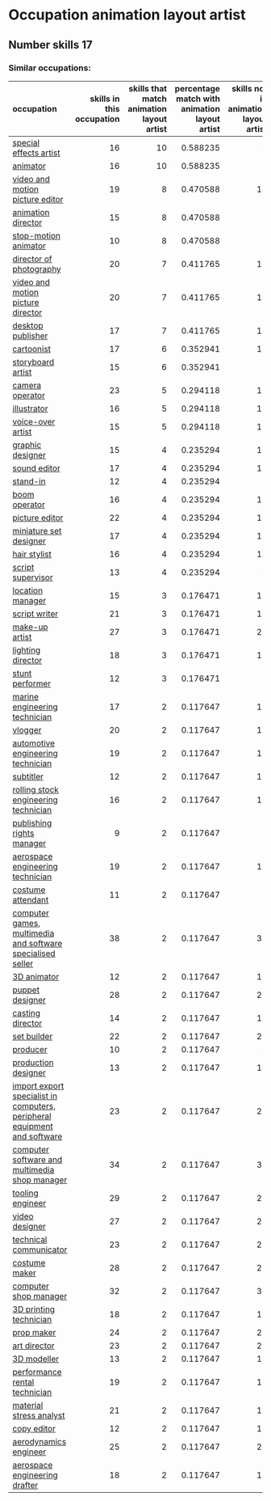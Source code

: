 # Occupation animation layout artist
## Number skills 17
### Similar occupations:
| occupation                                                                                                                                              |   skills in this occupation |   skills that match animation layout artist |   percentage match with animation layout artist |   skills not in animation layout artist |
|:--------------------------------------------------------------------------------------------------------------------------------------------------------|----------------------------:|--------------------------------------------:|------------------------------------------------:|----------------------------------------:|
| [special effects artist](special_effects_artist.md)                                                                                                     |                          16 |                                          10 |                                        0.588235 |                                       6 |
| [animator](animator.md)                                                                                                                                 |                          16 |                                          10 |                                        0.588235 |                                       6 |
| [video and motion picture editor](video_and_motion_picture_editor.md)                                                                                   |                          19 |                                           8 |                                        0.470588 |                                      11 |
| [animation director](animation_director.md)                                                                                                             |                          15 |                                           8 |                                        0.470588 |                                       7 |
| [stop-motion animator](stop-motion_animator.md)                                                                                                         |                          10 |                                           8 |                                        0.470588 |                                       2 |
| [director of photography](director_of_photography.md)                                                                                                   |                          20 |                                           7 |                                        0.411765 |                                      13 |
| [video and motion picture director](video_and_motion_picture_director.md)                                                                               |                          20 |                                           7 |                                        0.411765 |                                      13 |
| [desktop publisher](desktop_publisher.md)                                                                                                               |                          17 |                                           7 |                                        0.411765 |                                      10 |
| [cartoonist](cartoonist.md)                                                                                                                             |                          17 |                                           6 |                                        0.352941 |                                      11 |
| [storyboard artist](storyboard_artist.md)                                                                                                               |                          15 |                                           6 |                                        0.352941 |                                       9 |
| [camera operator](camera_operator.md)                                                                                                                   |                          23 |                                           5 |                                        0.294118 |                                      18 |
| [illustrator](illustrator.md)                                                                                                                           |                          16 |                                           5 |                                        0.294118 |                                      11 |
| [voice-over artist](voice-over_artist.md)                                                                                                               |                          15 |                                           5 |                                        0.294118 |                                      10 |
| [graphic designer](graphic_designer.md)                                                                                                                 |                          15 |                                           4 |                                        0.235294 |                                      11 |
| [sound editor](sound_editor.md)                                                                                                                         |                          17 |                                           4 |                                        0.235294 |                                      13 |
| [stand-in](stand-in.md)                                                                                                                                 |                          12 |                                           4 |                                        0.235294 |                                       8 |
| [boom operator](boom_operator.md)                                                                                                                       |                          16 |                                           4 |                                        0.235294 |                                      12 |
| [picture editor](picture_editor.md)                                                                                                                     |                          22 |                                           4 |                                        0.235294 |                                      18 |
| [miniature set designer](miniature_set_designer.md)                                                                                                     |                          17 |                                           4 |                                        0.235294 |                                      13 |
| [hair stylist](hair_stylist.md)                                                                                                                         |                          16 |                                           4 |                                        0.235294 |                                      12 |
| [script supervisor](script_supervisor.md)                                                                                                               |                          13 |                                           4 |                                        0.235294 |                                       9 |
| [location manager](location_manager.md)                                                                                                                 |                          15 |                                           3 |                                        0.176471 |                                      12 |
| [script writer](script_writer.md)                                                                                                                       |                          21 |                                           3 |                                        0.176471 |                                      18 |
| [make-up artist](make-up_artist.md)                                                                                                                     |                          27 |                                           3 |                                        0.176471 |                                      24 |
| [lighting director](lighting_director.md)                                                                                                               |                          18 |                                           3 |                                        0.176471 |                                      15 |
| [stunt performer](stunt_performer.md)                                                                                                                   |                          12 |                                           3 |                                        0.176471 |                                       9 |
| [marine engineering technician](marine_engineering_technician.md)                                                                                       |                          17 |                                           2 |                                        0.117647 |                                      15 |
| [vlogger](vlogger.md)                                                                                                                                   |                          20 |                                           2 |                                        0.117647 |                                      18 |
| [automotive engineering technician](automotive_engineering_technician.md)                                                                               |                          19 |                                           2 |                                        0.117647 |                                      17 |
| [subtitler](subtitler.md)                                                                                                                               |                          12 |                                           2 |                                        0.117647 |                                      10 |
| [rolling stock engineering technician](rolling_stock_engineering_technician.md)                                                                         |                          16 |                                           2 |                                        0.117647 |                                      14 |
| [publishing rights manager](publishing_rights_manager.md)                                                                                               |                           9 |                                           2 |                                        0.117647 |                                       7 |
| [aerospace engineering technician](aerospace_engineering_technician.md)                                                                                 |                          19 |                                           2 |                                        0.117647 |                                      17 |
| [costume attendant](costume_attendant.md)                                                                                                               |                          11 |                                           2 |                                        0.117647 |                                       9 |
| [computer games, multimedia and software specialised seller](computer_games,_multimedia_and_software_specialised_seller.md)                             |                          38 |                                           2 |                                        0.117647 |                                      36 |
| [3D animator](3D_animator.md)                                                                                                                           |                          12 |                                           2 |                                        0.117647 |                                      10 |
| [puppet designer](puppet_designer.md)                                                                                                                   |                          28 |                                           2 |                                        0.117647 |                                      26 |
| [casting director](casting_director.md)                                                                                                                 |                          14 |                                           2 |                                        0.117647 |                                      12 |
| [set builder](set_builder.md)                                                                                                                           |                          22 |                                           2 |                                        0.117647 |                                      20 |
| [producer](producer.md)                                                                                                                                 |                          10 |                                           2 |                                        0.117647 |                                       8 |
| [production designer](production_designer.md)                                                                                                           |                          13 |                                           2 |                                        0.117647 |                                      11 |
| [import export specialist in computers, peripheral equipment and software](import_export_specialist_in_computers,_peripheral_equipment_and_software.md) |                          23 |                                           2 |                                        0.117647 |                                      21 |
| [computer software and multimedia shop manager](computer_software_and_multimedia_shop_manager.md)                                                       |                          34 |                                           2 |                                        0.117647 |                                      32 |
| [tooling engineer](tooling_engineer.md)                                                                                                                 |                          29 |                                           2 |                                        0.117647 |                                      27 |
| [video designer](video_designer.md)                                                                                                                     |                          27 |                                           2 |                                        0.117647 |                                      25 |
| [technical communicator](technical_communicator.md)                                                                                                     |                          23 |                                           2 |                                        0.117647 |                                      21 |
| [costume maker](costume_maker.md)                                                                                                                       |                          28 |                                           2 |                                        0.117647 |                                      26 |
| [computer shop manager](computer_shop_manager.md)                                                                                                       |                          32 |                                           2 |                                        0.117647 |                                      30 |
| [3D printing technician](3D_printing_technician.md)                                                                                                     |                          18 |                                           2 |                                        0.117647 |                                      16 |
| [prop maker](prop_maker.md)                                                                                                                             |                          24 |                                           2 |                                        0.117647 |                                      22 |
| [art director](art_director.md)                                                                                                                         |                          23 |                                           2 |                                        0.117647 |                                      21 |
| [3D modeller](3D_modeller.md)                                                                                                                           |                          13 |                                           2 |                                        0.117647 |                                      11 |
| [performance rental technician](performance_rental_technician.md)                                                                                       |                          19 |                                           2 |                                        0.117647 |                                      17 |
| [material stress analyst](material_stress_analyst.md)                                                                                                   |                          21 |                                           2 |                                        0.117647 |                                      19 |
| [copy editor](copy_editor.md)                                                                                                                           |                          12 |                                           2 |                                        0.117647 |                                      10 |
| [aerodynamics engineer](aerodynamics_engineer.md)                                                                                                       |                          25 |                                           2 |                                        0.117647 |                                      23 |
| [aerospace engineering drafter](aerospace_engineering_drafter.md)                                                                                       |                          18 |                                           2 |                                        0.117647 |                                      16 |
